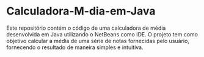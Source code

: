# Calculadora-M-dia-em-Java
Este repositório contém o código de uma calculadora de média desenvolvida em Java utilizando o NetBeans como IDE. O projeto tem como objetivo calcular a média de uma série de notas fornecidas pelo usuário, fornecendo o resultado de maneira simples e intuitiva.
